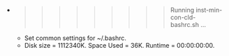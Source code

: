* >>>>>>>>> Running inst-min-con-cld-bashrc.sh ...
  * Set common settings for ~/.bashrc.
  * Disk size = 1112340K. Space Used = 36K. Runtime = 00:00:00:00.

